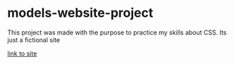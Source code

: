 # models-website-project
This project was made with the purpose to practice my skills about CSS. Its just a fictional site

<a target=_blank href="https://natharaujos.github.io/models-website-project/">link to site</a>
